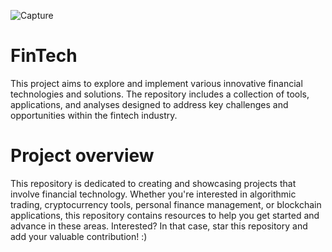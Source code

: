 

![Capture](https://github.com/user-attachments/assets/c4b09e34-55cf-4b83-b632-ba820108f49a)

# FinTech

This project aims to explore and implement various innovative financial technologies and solutions. 
The repository includes a collection of tools, applications, and analyses designed to address key challenges and opportunities within the fintech industry.

# Project overview

This repository is dedicated to creating and showcasing projects that involve financial technology. Whether you're interested in algorithmic trading, cryptocurrency tools, personal finance management, or blockchain applications, this repository contains resources to help you get started and advance in these areas. Interested? In that case, star this repository and add your valuable contribution! :)
